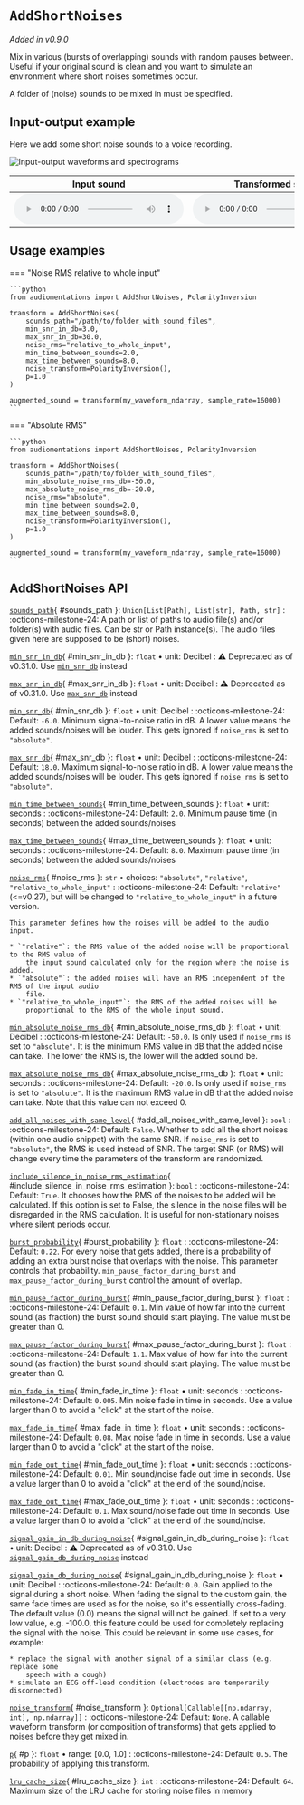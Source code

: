# `AddShortNoises`

_Added in v0.9.0_

Mix in various (bursts of overlapping) sounds with random pauses between. Useful if your
original sound is clean and you want to simulate an environment where short noises sometimes
occur.

A folder of (noise) sounds to be mixed in must be specified.

## Input-output example

Here we add some short noise sounds to a voice recording.

![Input-output waveforms and spectrograms](AddShortNoises.webp)

| Input sound                                                                           | Transformed sound                                                                           |
|---------------------------------------------------------------------------------------|---------------------------------------------------------------------------------------------|
| <audio controls><source src="../AddShortNoises_input.flac" type="audio/flac"></audio> | <audio controls><source src="../AddShortNoises_transformed.flac" type="audio/flac"></audio> | 


## Usage examples


=== "Noise RMS relative to whole input"

    ```python
    from audiomentations import AddShortNoises, PolarityInversion
    
    transform = AddShortNoises(
        sounds_path="/path/to/folder_with_sound_files",
        min_snr_in_db=3.0,
        max_snr_in_db=30.0,
        noise_rms="relative_to_whole_input",
        min_time_between_sounds=2.0,
        max_time_between_sounds=8.0,
        noise_transform=PolarityInversion(),
        p=1.0
    )
    
    augmented_sound = transform(my_waveform_ndarray, sample_rate=16000)
    ```

=== "Absolute RMS"

    ```python
    from audiomentations import AddShortNoises, PolarityInversion
    
    transform = AddShortNoises(
        sounds_path="/path/to/folder_with_sound_files",
        min_absolute_noise_rms_db=-50.0,
        max_absolute_noise_rms_db=-20.0,        
        noise_rms="absolute",
        min_time_between_sounds=2.0,
        max_time_between_sounds=8.0,
        noise_transform=PolarityInversion(),
        p=1.0
    )
    
    augmented_sound = transform(my_waveform_ndarray, sample_rate=16000)
    ```

## AddShortNoises API

[`sounds_path`](#sounds_path){ #sounds_path }: `Union[List[Path], List[str], Path, str]`
:   :octicons-milestone-24: A path or list of paths to audio file(s) and/or folder(s)
    with audio files. Can be str or Path instance(s). The audio files given here are
    supposed to be (short) noises.

[`min_snr_in_db`](#min_snr_in_db){ #min_snr_in_db }: `float` • unit: Decibel
:   :warning: Deprecated as of v0.31.0. Use [`min_snr_db`](#min_snr_db) instead

[`max_snr_in_db`](#max_snr_in_db){ #max_snr_in_db }: `float` • unit: Decibel
:   :warning: Deprecated as of v0.31.0. Use [`max_snr_db`](#max_snr_db) instead

[`min_snr_db`](#min_snr_db){ #min_snr_db }: `float` • unit: Decibel
:   :octicons-milestone-24: Default: `-6.0`. Minimum signal-to-noise ratio in dB. A lower
    value means the added sounds/noises will be louder. This gets ignored if `noise_rms`
    is set to `"absolute"`.

[`max_snr_db`](#max_snr_db){ #max_snr_db }: `float` • unit: Decibel
:   :octicons-milestone-24: Default: `18.0`. Maximum signal-to-noise ratio in dB. A
    lower value means the added sounds/noises will be louder. This gets ignored if
    `noise_rms` is set to `"absolute"`.

[`min_time_between_sounds`](#min_time_between_sounds){ #min_time_between_sounds }: `float` • unit: seconds
:   :octicons-milestone-24: Default: `2.0`. Minimum pause time (in seconds) between the
    added sounds/noises

[`max_time_between_sounds`](#max_time_between_sounds){ #max_time_between_sounds }: `float` • unit: seconds
:   :octicons-milestone-24: Default: `8.0`. Maximum pause time (in seconds) between the
    added sounds/noises

[`noise_rms`](#noise_rms){ #noise_rms }: `str` • choices: `"absolute"`, `"relative"`, `"relative_to_whole_input"`
:   :octicons-milestone-24: Default: `"relative"` (<=v0.27), but will be changed to
    `"relative_to_whole_input"` in a future version.

    This parameter defines how the noises will be added to the audio input.

    * `"relative"`: the RMS value of the added noise will be proportional to the RMS value of
        the input sound calculated only for the region where the noise is added.
    * `"absolute"`: the added noises will have an RMS independent of the RMS of the input audio
        file.
    * `"relative_to_whole_input"`: the RMS of the added noises will be
        proportional to the RMS of the whole input sound.

[`min_absolute_noise_rms_db`](#min_absolute_noise_rms_db){ #min_absolute_noise_rms_db }: `float` • unit: Decibel
:   :octicons-milestone-24: Default: `-50.0`. Is only used if `noise_rms` is set to
    `"absolute"`. It is the minimum RMS value in dB that the added noise can take. The
    lower the RMS is, the lower will the added sound be.

[`max_absolute_noise_rms_db`](#max_absolute_noise_rms_db){ #max_absolute_noise_rms_db }: `float` • unit: seconds
:   :octicons-milestone-24: Default: `-20.0`. Is only used if `noise_rms` is set to
    `"absolute"`. It is the maximum RMS value in dB that the added noise can take. Note
    that this value can not exceed 0.

[`add_all_noises_with_same_level`](#add_all_noises_with_same_level){ #add_all_noises_with_same_level }: `bool`
:   :octicons-milestone-24: Default: `False`. Whether to add all the short noises
    (within one audio snippet) with the same SNR. If `noise_rms` is set to `"absolute"`,
    the RMS is used instead of SNR. The target SNR (or RMS) will change every time the
    parameters of the transform are randomized.

[`include_silence_in_noise_rms_estimation`](#include_silence_in_noise_rms_estimation){ #include_silence_in_noise_rms_estimation }: `bool`
:   :octicons-milestone-24: Default: `True`. It chooses how the RMS of
    the noises to be added will be calculated. If this option is set to False, the silence
    in the noise files will be disregarded in the RMS calculation. It is useful for
    non-stationary noises where silent periods occur.

[`burst_probability`](#burst_probability){ #burst_probability }: `float`
:   :octicons-milestone-24: Default: `0.22`. For every noise that gets added, there
    is a probability of adding an extra burst noise that overlaps with the noise. This
    parameter controls that probability. `min_pause_factor_during_burst` and
    `max_pause_factor_during_burst` control the amount of overlap.

[`min_pause_factor_during_burst`](#min_pause_factor_during_burst){ #min_pause_factor_during_burst }: `float`
:   :octicons-milestone-24: Default: `0.1`. Min value of how far into the current sound (as
    fraction) the burst sound should start playing. The value must be greater than 0.

[`max_pause_factor_during_burst`](#max_pause_factor_during_burst){ #max_pause_factor_during_burst }: `float`
:   :octicons-milestone-24: Default: `1.1`. Max value of how far into the current sound (as
    fraction) the burst sound should start playing. The value must be greater than 0.

[`min_fade_in_time`](#min_fade_in_time){ #min_fade_in_time }: `float` • unit: seconds
:   :octicons-milestone-24: Default: `0.005`. Min noise fade in time in seconds. Use a
    value larger than 0 to avoid a "click" at the start of the noise.

[`max_fade_in_time`](#max_fade_in_time){ #max_fade_in_time }: `float` • unit: seconds
:   :octicons-milestone-24: Default: `0.08`. Max noise fade in time in seconds. Use a
    value larger than 0 to avoid a "click" at the start of the noise.

[`min_fade_out_time`](#min_fade_out_time){ #min_fade_out_time }: `float` • unit: seconds
:   :octicons-milestone-24: Default: `0.01`. Min sound/noise fade out time in seconds.
    Use a value larger than 0 to avoid a "click" at the end of the sound/noise.

[`max_fade_out_time`](#max_fade_out_time){ #max_fade_out_time }: `float` • unit: seconds
:   :octicons-milestone-24: Default: `0.1`. Max sound/noise fade out time in seconds.
    Use a value larger than 0 to avoid a "click" at the end of the sound/noise.

[`signal_gain_in_db_during_noise`](#signal_gain_in_db_during_noise){ #signal_gain_in_db_during_noise }: `float` • unit: Decibel
:   :warning: Deprecated as of v0.31.0. Use [`signal_gain_db_during_noise`](#signal_gain_db_during_noise) instead

[`signal_gain_db_during_noise`](#signal_gain_db_during_noise){ #signal_gain_in_db_during_noise }: `float` • unit: Decibel
:   :octicons-milestone-24: Default: `0.0`. Gain applied to the signal during a short noise.
    When fading the signal to the custom gain, the same fade times are used as
    for the noise, so it's essentially cross-fading. The default value (0.0) means
    the signal will not be gained. If set to a very low value, e.g. -100.0, this
    feature could be used for completely replacing the signal with the noise.
    This could be relevant in some use cases, for example:

    * replace the signal with another signal of a similar class (e.g. replace some
        speech with a cough)
    * simulate an ECG off-lead condition (electrodes are temporarily disconnected)

[`noise_transform`](#noise_transform){ #noise_transform }: `Optional[Callable[[np.ndarray, int], np.ndarray]]`
:   :octicons-milestone-24: Default: `None`. A callable waveform transform (or
    composition of transforms) that gets applied to noises before they get mixed in.

[`p`](#p){ #p }: `float` • range: [0.0, 1.0]
:   :octicons-milestone-24: Default: `0.5`. The probability of applying this transform.

[`lru_cache_size`](#lru_cache_size){ #lru_cache_size }: `int`
:   :octicons-milestone-24: Default: `64`. Maximum size of the LRU cache for storing
    noise files in memory
